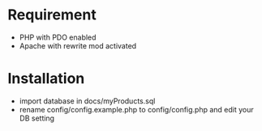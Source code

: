 # Requirement

 * PHP with PDO enabled
 * Apache with rewrite mod activated

# Installation

* import database in docs/myProducts.sql
* rename config/config.example.php to config/config.php and edit your DB setting

